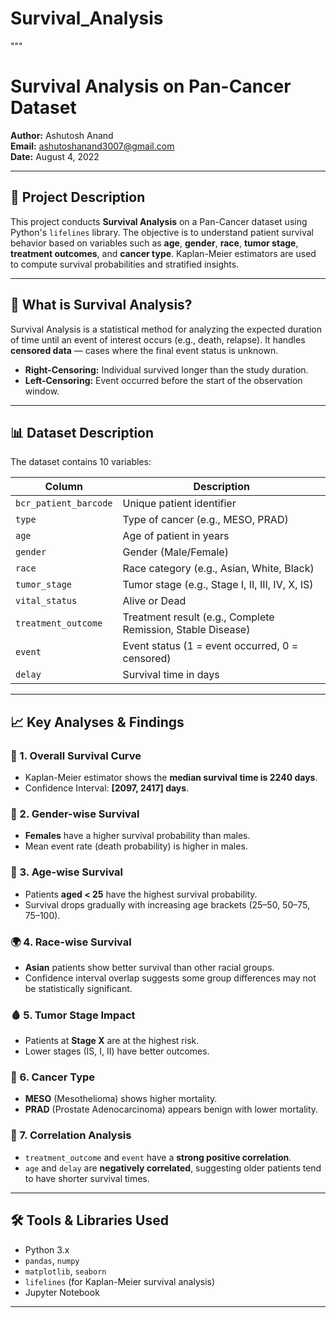 # Survival_Analysis
"""
# Survival Analysis on Pan-Cancer Dataset

**Author:** Ashutosh Anand  
**Email:** [ashutoshanand3007@gmail.com](mailto:ashutoshanand3007@gmail.com)  
**Date:** August 4, 2022  

---

## 📘 Project Description

This project conducts **Survival Analysis** on a Pan-Cancer dataset using Python's `lifelines` library. The objective is to understand patient survival behavior based on variables such as **age**, **gender**, **race**, **tumor stage**, **treatment outcomes**, and **cancer type**. Kaplan-Meier estimators are used to compute survival probabilities and stratified insights.

---

## 🔬 What is Survival Analysis?

Survival Analysis is a statistical method for analyzing the expected duration of time until an event of interest occurs (e.g., death, relapse). It handles **censored data** — cases where the final event status is unknown.

- **Right-Censoring:** Individual survived longer than the study duration.
- **Left-Censoring:** Event occurred before the start of the observation window.

---

## 📊 Dataset Description

The dataset contains 10 variables:

| Column              | Description                                                 |
|---------------------|-------------------------------------------------------------|
| `bcr_patient_barcode` | Unique patient identifier                                 |
| `type`               | Type of cancer (e.g., MESO, PRAD)                          |
| `age`                | Age of patient in years                                    |
| `gender`             | Gender (Male/Female)                                       |
| `race`               | Race category (e.g., Asian, White, Black)                  |
| `tumor_stage`        | Tumor stage (e.g., Stage I, II, III, IV, X, IS)            |
| `vital_status`       | Alive or Dead                                              |
| `treatment_outcome`  | Treatment result (e.g., Complete Remission, Stable Disease)|
| `event`              | Event status (1 = event occurred, 0 = censored)            |
| `delay`              | Survival time in days                                      |

---

## 📈 Key Analyses & Findings

### 🧪 1. Overall Survival Curve
- Kaplan-Meier estimator shows the **median survival time is 2240 days**.
- Confidence Interval: **[2097, 2417] days**.

### 🚻 2. Gender-wise Survival
- **Females** have a higher survival probability than males.
- Mean event rate (death probability) is higher in males.

### 📅 3. Age-wise Survival
- Patients **aged < 25** have the highest survival probability.
- Survival drops gradually with increasing age brackets (25–50, 50–75, 75–100).

### 🌍 4. Race-wise Survival
- **Asian** patients show better survival than other racial groups.
- Confidence interval overlap suggests some group differences may not be statistically significant.

### 🩸 5. Tumor Stage Impact
- Patients at **Stage X** are at the highest risk.
- Lower stages (IS, I, II) have better outcomes.

### 🧬 6. Cancer Type
- **MESO** (Mesothelioma) shows higher mortality.
- **PRAD** (Prostate Adenocarcinoma) appears benign with lower mortality.

### 🔗 7. Correlation Analysis
- `treatment_outcome` and `event` have a **strong positive correlation**.
- `age` and `delay` are **negatively correlated**, suggesting older patients tend to have shorter survival times.

---

## 🛠 Tools & Libraries Used

- Python 3.x
- `pandas`, `numpy`
- `matplotlib`, `seaborn`
- `lifelines` (for Kaplan-Meier survival analysis)
- Jupyter Notebook

---
